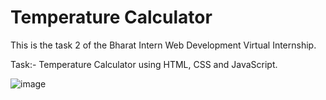# Temperature Calculator
This is the task 2 of the Bharat Intern Web Development Virtual Internship.

Task:- Temperature Calculator using HTML, CSS and JavaScript.

![image](https://github.com/srishtiwari-9/bharat-intern-web-dev/assets/86340352/589e9deb-3dc2-45e9-b93c-2fba82bbd5a3)

